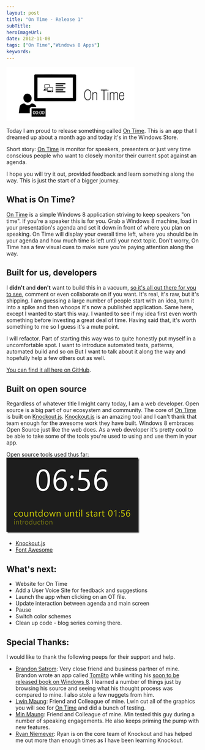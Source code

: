 ```yaml
---
layout: post 
title: "On Time - Release 1"
subTitle: 
heroImageUrl: 
date: 2012-11-08
tags: ["On Time","Windows 8 Apps"]
keywords: 
---
```


[![414x180](414x180_thumb.png "414x180")](http://csell.net/wp-content/uploads/2012/11/414x180.png)

Today I am proud to release something called [On Time](http://apps.microsoft.com/webpdp/app/on-time/9e5bde3d-3c58-4e77-8b69-5f97f500203d). This is an app that I dreamed up about a month ago and today it's in the Windows Store. 

Short story: [On Time](http://apps.microsoft.com/webpdp/app/on-time/9e5bde3d-3c58-4e77-8b69-5f97f500203d) is monitor for speakers, presenters or just very time conscious people who want to closely monitor their current spot against an agenda.

I hope you will try it out, provided feedback and learn something along the way. This is just the start of a bigger journey.

## What is On Time? 

[On Time](http://apps.microsoft.com/webpdp/app/on-time/9e5bde3d-3c58-4e77-8b69-5f97f500203d) is a simple Windows 8 application striving to keep speakers "on time". If you're a speaker this is for you. Grab a Windows 8 machine, load in your presentation's agenda and set it down in front of where you plan on speaking. On Time will display your overall time left, where you should be in your agenda and how much time is left until your next topic. Don't worry, On Time has a few visual cues to make sure you're paying attention along the way.

## Built for us, developers

I **didn't** and **don't** want to build this in a vacuum, [so it's all out there for you to see](https://github.com/csell5/OnTime), comment or even collaborate on if you want. It's real, it's raw, but it's shipping. I am guessing a large number of people start with an idea, turn it into a spike and then whoops it's now a published application. Same here, except I wanted to start this way. I wanted to see if my idea first even worth something before investing a great deal of time. Having said that, it's worth something to me so I guess it's a mute point.

I will refactor. Part of starting this way was to quite honestly put myself in a uncomfortable spot. I want to introduce automated tests, patterns, automated build and so on But I want to talk about it along the way and hopefully help a few others out as well.

[You can find it all here on GitHub](https://github.com/csell5/OnTime).

## Built on open source

Regardless of whatever title I might carry today, I am a web developer. Open source is a big part of our ecosystem and community. The core of [On Time](http://apps.microsoft.com/webpdp/app/on-time/9e5bde3d-3c58-4e77-8b69-5f97f500203d) is built on [Knockout.js](http://knockoutjs.com/). [Knockout.js](http://knockoutjs.com/) is an amazing tool and I can't thank that team enough for the awesome work they have built. Windows 8 embraces Open Source just like the web does. As a web developer it's pretty cool to be able to take some of the tools you're used to using and use them in your app.

Open source tools used thus far:[![screenshot_10302012_174547](screenshot_10302012_174547_thumb.png "screenshot_10302012_174547")](http://csell.net/wp-content/uploads/2012/11/screenshot_10302012_174547.png)

*   [Knockout.js](http://knockoutjs.com/)
*   [Font Awesome](http://fortawesome.github.com/Font-Awesome/) 

## What's next:

*   Website for On Time  <li>Add a User Voice Site for feedback and suggestions <li>Launch the app when clicking on an OT file.  <li>Update interaction between agenda and main screen  <li>Pause  <li>Switch color schemes  <li>Clean up code - blog series coming there. 

## Special Thanks:

I would like to thank the following peeps for their support and help.

*   [Brandon Satrom](http://userinexperience.com): Very close friend and business partner of mine. Brandon wrote an app called [Tom8to](http://tom8to.com/) while writing his [soon to be released book on Windows 8](http://www.amazon.com/Building-Applications-JavaScript-Microsoft-Development/dp/0321861280/ref=sr_1_2?s=books&ie=UTF8&qid=1337042885&sr=1-2). I learned a number of things just by browsing his source and seeing what his thought process was compared to mine. I also stole a few nuggets from him.
*   [Lwin Maung](http://pressffive.com): Friend and Colleague of mine. Lwin cut all of the graphics you will see for [On Time](http://apps.microsoft.com/webpdp/app/on-time/9e5bde3d-3c58-4e77-8b69-5f97f500203d) and did a bunch of testing.
*   [Min Maung](http://Byteacode.com): Friend and Colleague of mine. Min tested this guy during a number of speaking engagements. He also keeps priming the pump with new features.
*   [Ryan Niemeyer](http://www.knockmeout.net/): Ryan is on the core team of Knockout and has helped me out more than enough times as I have been learning Knockout.